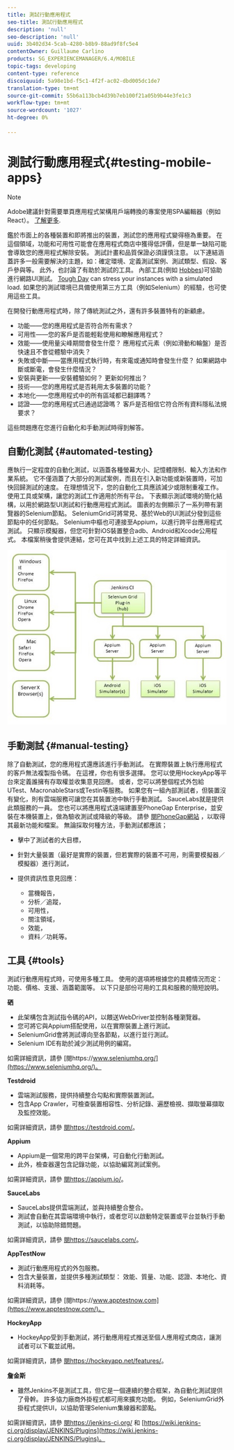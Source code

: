 ```yaml
---
title: 測試行動應用程式
seo-title: 測試行動應用程式
description: 'null'
seo-description: 'null'
uuid: 3b402d34-5cab-4280-b8b9-88ad9f8fc5e4
contentOwner: Guillaume Carlino
products: SG_EXPERIENCEMANAGER/6.4/MOBILE
topic-tags: developing
content-type: reference
discoiquuid: 5a98e1bd-f5c1-4f2f-ac02-dbd005dc1de7
translation-type: tm+mt
source-git-commit: 55b6a113bcb4d39b7eb100f21a05b9b44e3fe1c3
workflow-type: tm+mt
source-wordcount: '1027'
ht-degree: 0%

---
```



# 測試行動應用程式{#testing-mobile-apps}

>[!NOTE]
>
>Adobe建議針對需要單頁應用程式架構用戶端轉換的專案使用SPA編輯器（例如React）。 [了解更多](/help/sites-developing/spa-overview.md).

鑑於市面上的各種裝置和即將推出的裝置，測試您的應用程式變得極為重要。 在這個領域，功能和可用性可能會在應用程式商店中獲得低評價，但是單一缺陷可能會導致您的應用程式解除安裝。 測試計畫和品質保證必須謹慎注意。 以下連結涵蓋許多一般需要解決的主題，如：確定環境、定義測試案例、測試類型、假設、客戶參與等。 此外，也討論了有助於測試的工具。 內部工具(例如 [Hobbes](/help/sites-developing/hobbes.md))可協助進行網路UI測試。 [Tough Day](/help/sites-developing/tough-day.md) can stress your instances with a simulated load. 如果您的測試環境已具備使用第三方工具（例如Selenium）的經驗，也可使用這些工具。

在開發行動應用程式時，除了傳統測試之外，還有許多裝置特有的新顧慮。

* 功能——您的應用程式是否符合所有需求？
* 可用性——您的客戶是否能輕鬆使用和瞭解應用程式？
* 效能——使用量尖峰期間會發生什麼？ 應用程式元素（例如滑動和輪盤）是否快速且不會從體驗中消失？
* 失敗或中斷——當應用程式執行時，有來電或通知時會發生什麼？ 如果網路中斷或斷電，會發生什麼情況？
* 安裝與更新——安裝體驗如何？ 更新如何推出？
* 技術——您的應用程式是否耗用太多裝置的功能？
* 本地化——您應用程式中的所有區域都已翻譯嗎？
* 認證——您的應用程式已通過認證嗎？ 客戶是否相信它符合所有資料隱私法規要求？

這些問題應在您進行自動化和手動測試時得到解答。

## 自動化測試 {#automated-testing}

應執行一定程度的自動化測試，以涵蓋各種螢幕大小、記憶體限制、輸入方法和作業系統。 它不僅涵蓋了大部分的測試案例，而且在引入新功能或新裝置時，可加快回歸測試的速度。 在理想情況下，您的自動化工具應該減少或限制重複工作。 使用工具或架構，讓您的測試工作適用於所有平台。 下表顯示測試環境的簡化結構，以用於網路型UI測試和行動應用程式測試。 圖表的左側顯示了一系列帶有瀏覽器的Selenium節點。 SeleniumGrid可將常見、基於Web的UI測試分發到這些節點中的任何節點。 Selenium中樞也可連接至Appium，以進行跨平台應用程式測試。 只顯示模擬器，但您可針對iOS裝置整合adb、Android和Xcode公用程式。 本檔案稍後會提供連結，您可在其中找到上述工具的特定詳細資訊。

![chlimage_1](assets/chlimage_1.jpeg)

## 手動測試 {#manual-testing}

除了自動測試，您的應用程式還應該進行手動測試。 在實際裝置上執行應用程式的客戶無法複製指令碼。 在這裡，你也有很多選擇。 您可以使用HockeyApp等平台來定義誰擁有存取權並收集意見回應。 或者，您可以將整個程式外包給UTest、MacronableStars或Testin等服務。 如果您有一組內部測試者，但裝置沒有變化，則有雲端服務可讓您在其裝置池中執行手動測試。 SauceLabs就是提供此類服務的一員。 您也可以將應用程式遠端建置至PhoneGap Enterprise，並安裝在本機裝置上，做為驗收測試或降級的等級。 請參 [閱PhoneGap網站](https://phonegap.com/) ，以取得其最新功能和檔案。 無論採取何種方法，手動測試都應該；

* 擊中了測試者的大目標，
* 針對大量裝置（最好是實際的裝置，但若實際的裝置不可用，則需要模擬器／模擬器）進行測試，
* 提供資訊性意見回應：

   * 當機報告，
   * 分析／追蹤，
   * 可用性，
   * 關注領域，
   * 效能，
   * 資料／功耗等。

## 工具 {#tools}

測試行動應用程式時，可使用多種工具。 使用的選項將根據您的具體情況而定： 功能、價格、支援、涵蓋範圍等。 以下只是部份可用的工具和服務的簡短說明。

**硒**

* 此架構包含測試指令碼的API，以餵送WebDriver並控制各種瀏覽器。
* 您可將它與Appium搭配使用，以在實際裝置上進行測試。
* SeleniumGrid會將測試導向至各節點，以進行並行測試。
* Selenium IDE有助於減少測試用例的編寫。

如需詳細資訊，請參 [閱https://www.seleniumhq.org/](https://www.seleniumhq.org/)。

**Testdroid**

* 雲端測試服務，提供持續整合勾點和實際裝置測試。
* 包含App Crawler，可檢查裝置相容性、分析記錄、遍歷檢視、擷取螢幕擷取及監控效能。

如需詳細資訊，請參 [閱https://testdroid.com/](https://testdroid.com/)。

**Appium**

* Appium是一個常用的跨平台架構，可自動化行動測試。
* 此外，檢查器還包含記錄功能，以協助編寫測試案例。

如需詳細資訊，請參 [閱https://appium.io/](https://appium.io/)。

**SauceLabs**

* SauceLabs提供雲端測試，並與持續整合整合。
* 測試會自動在其雲端環境中執行，或者您可以啟動特定裝置或平台並執行手動測試，以協助除錯問題。

如需詳細資訊，請參 [閱https://saucelabs.com/](https://saucelabs.com/)。

**AppTestNow**

* 測試行動應用程式的外包服務。
* 包含大量裝置，並提供多種測試類型： 效能、質量、功能、認證、本地化、資料消耗等。

如需詳細資訊，請參 [閱https://www.apptestnow.com](https://www.apptestnow.com/)。

**HockeyApp**

* HockeyApp受到手動測試，將行動應用程式推送至個人應用程式商店，讓測試者可以下載並試用。

如需詳細資訊，請參 [閱https://hockeyapp.net/features/](https://hockeyapp.net/features/)。

**詹金斯**

* 雖然Jenkins不是測試工具，但它是一個連續的整合框架，為自動化測試提供了骨幹。 許多協力廠商外掛程式都可用來擴充功能。 例如，SeleniumGrid外掛程式提供UI，以協助管理Selenium集線器和節點。

如需詳細資訊，請參 [閱https://jenkins-ci.org/](https://jenkins-ci.org/) 和 [https://wiki.jenkins-ci.org/display/JENKINS/Plugins](https://wiki.jenkins-ci.org/display/JENKINS/Plugins)。
